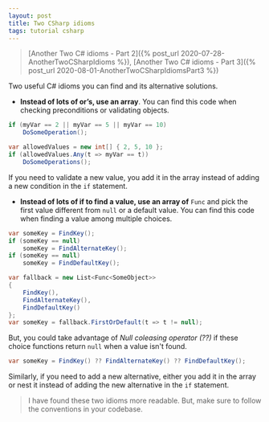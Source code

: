 ```yaml
---
layout: post
title: Two CSharp idioms
tags: tutorial csharp
---
```


> [Another Two C# idioms - Part 2]({% post_url 2020-07-28-AnotherTwoCSharpIdioms %}), [Another Two C# idioms - Part 3]({% post_url 2020-08-01-AnotherTwoCSharpIdiomsPart3 %})

Two useful C# idioms you can find and its alternative solutions.

* **Instead of lots of or’s, use an array**. You can find this code when checking preconditions or validating objects.

```csharp
if (myVar == 2 || myVar == 5 || myVar == 10)
    DoSomeOperation();
```

```csharp
var allowedValues = new int[] { 2, 5, 10 };
if (allowedValues.Any(t => myVar == t))
    DoSomeOperations();
```

If you need to validate a new value, you add it in the array instead of adding a new condition in the `if` statement.

* **Instead of lots of if to find a value, use an array of** `Func` and pick the first value different from `null` or a default value. You can find this code when finding a value among multiple choices.

```csharp
var someKey = FindKey();
if (someKey == null)
    someKey = FindAlternateKey();
if (someKey == null)
    someKey = FindDefaultKey();
```

```csharp
var fallback = new List<Func<SomeObject>>
{
    FindKey(),
    FindAlternateKey(),
    FindDefaultKey()
};
var someKey = fallback.FirstOrDefault(t => t != null);
```

But, you could take advantage of _Null coleasing operator (??)_ if these choice functions return `null` when a value isn't found.

```csharp
var someKey = FindKey() ?? FindAlternateKey() ?? FindDefaultKey();
```

Similarly, if you need to add a new alternative, either you add it in the array or nest it instead of adding the new alternative in the `if` statement.

> I have found these two idioms more readable. But, make sure to follow the conventions in your codebase.